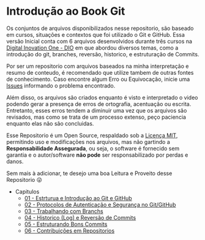 # Introdução ao Book Git

Os conjuntos de arquivos disponibilizados nesse repositorio, são baseado em cursos, situações e contextos que foi utilizado o Git e GitHub. Essa versão Inicial conta com 6 arquivos desenvolvidos durante três cursos na [Digital Inovation One - DIO](https://www.dio.me/) em que abordou diversos temas, como a introdução do git, branches, reversão, historico, e estruturação de Commits.

Por ser um repositorio com arquivos baseados na minha interpretação e resumo de conteudo, é recomendado que utilize tambem de outras fontes de conhecimento. Caso encontre algum Erro ou Equivocação, inicie uma [Issues](https://github.com/GuilhermePalma/GitBook/issues/new) informando o problema encontrado. 

Além disso, os arquivos são criados enquanto é visto e interpretado o video podendo gerar a presença de erros de ortografia, acentuação ou escrita. Entretanto, esses erros tendem a diminuir uma vez que os arquivos são revisados, mas como se trata de um processo extenso, peço paciencia enquanto elas não são concluidas.

Esse Repositorio é um Open Source, respaldado sob a [Licença MIT](../LICENSE), permitindo uso e modificações nos arquivos, mas não gartindo a **Responsabilidade Assegurada**, ou seja, o software é fornecido sem garantia e o autor/software **não pode**  ser responsabilizado por perdas e danos.

Sem mais à adicionar, te desejo uma boa Leitura e Proveito desse Repositorio :stuck_out_tongue_winking_eye:

- Capitulos
  - [01 - Estrturua e Introdução ao Git e GitHub](../contents/01_Estrutura_Git.md)
  - [02 - Protocolos de Autenticação e Segurança no Git/GitHub](../contents/02_Autenticacao_Seguranca.md)
  - [03 - Trabalhando com Branchs](../contents/03_Branches.md)
  - [04 - Historico (Log) e Reversão de Commits](../contents/04_Log_Reversão.md)
  - [05 - Estruturando Bons Commits](../contents/05_Estruturar_Commits.md)
  - [06 - Contribuições em Repositorios](../contents/06_Contribuicoes.md)
  